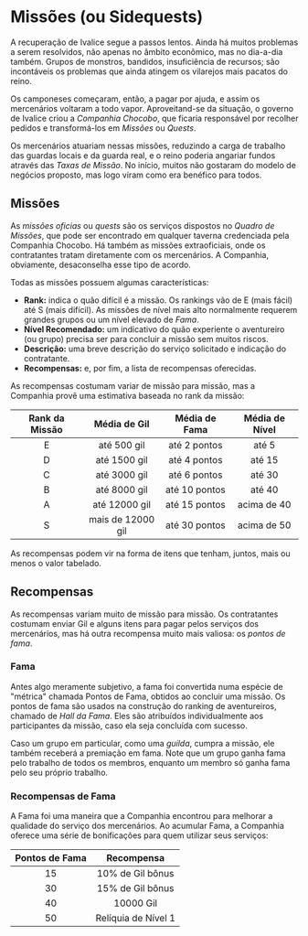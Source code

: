 # Missões (ou Sidequests)

A recuperação de Ivalice segue a passos lentos. Ainda há muitos problemas a serem resolvidos, não apenas no âmbito econômico, mas no dia-a-dia também. Grupos de monstros, bandidos, insuficiência de recursos; são incontáveis os problemas que ainda atingem os vilarejos mais pacatos do reino.

Os camponeses começaram, então, a pagar por ajuda, e assim os mercenários voltaram a todo vapor. Aproveitand-se da situação, o governo de Ivalice criou a *Companhia Chocobo*, que ficaria responsável por recolher pedidos e transformá-los em *Missões* ou *Quests*.

Os mercenários atuariam nessas missões, reduzindo a carga de trabalho das guardas locais e da guarda real, e o reino poderia angariar fundos através das *Taxas de Missão*. No início, muitos não gostaram do modelo de negócios proposto, mas logo viram como era benéfico para todos.

## Missões

As *missões oficias* ou *quests* são os serviços dispostos no *Quadro de Missões*, que pode ser encontrado em qualquer taverna credenciada pela Companhia Chocobo. Há também as missões extraoficiais, onde os contratantes tratam diretamente com os mercenários. A Companhia, obviamente, desaconselha esse tipo de acordo.

Todas as missões possuem algumas características:

* **Rank:** indica o quão difícil é a missão. Os rankings vão de E (mais fácil) até S (mais difícil). As missões de nível mais alto normalmente requerem grandes grupos ou um nível elevado de *Fama*.
* **Nível Recomendado:** um indicativo do quão experiente o aventureiro (ou grupo) precisa ser para concluir a missão sem muitos riscos.
* **Descrição:** uma breve descrição do serviço solicitado e indicação do contratante.
* **Recompensas:** e, por fim, a lista de recompensas oferecidas.

As recompensas costumam variar de missão para missão, mas a Companhia provê uma estimativa baseada no rank da missão:

| Rank da Missão | Média de Gil     | Média de Fama | Média de Nível |
|:--------------:|:----------------:|:-------------:|:--------------:|
| E              | até 500 gil      | até 2 pontos  | até 5          |
| D              | até 1500 gil     | até 4 pontos  | até 15         |
| C              | até 3000 gil     | até 6 pontos  | até 30         |
| B              | até 8000 gil     | até 10 pontos | até 40         |
| A              | até 12000 gil    | até 15 pontos | acima de 40    |
| S              | mais de 12000 gil| até 30 pontos | acima de 50    |

As recompensas podem vir na forma de itens que tenham, juntos, mais ou menos o valor tabelado.

## Recompensas

As recompensas variam muito de missão para missão. Os contratantes costumam enviar Gil e alguns itens para pagar pelos serviços dos mercenários, mas há outra recompensa muito mais valiosa: os *pontos de fama*.

### Fama

Antes algo meramente subjetivo, a fama foi convertida numa espécie de "métrica" chamada Pontos de Fama, obtidos ao concluir uma missão. Os pontos de fama são usados na construção do ranking de aventureiros, chamado de *Hall da Fama*. Eles são atribuídos individualmente aos participantes da missão, caso ela seja concluída com sucesso.

Caso um grupo em particular, como uma *guilda*, cumpra a missão, ele também receberá a premiação em fama. Note que um grupo ganha fama pelo trabalho de todos os membros, enquanto um membro só ganha fama pelo seu próprio trabalho.

### Recompensas de Fama

A Fama foi uma maneira que a Companhia encontrou para melhorar a qualidade do serviço dos mercenários. Ao acumular Fama, a Companhia oferece uma série de bonificações para quem utilizar seus serviços:

| Pontos de Fama | Recompensa                    |
|:--------------:|:-----------------------------:|
| 15             | 10% de Gil bônus              |
| 30             | 15% de Gil bônus              |
| 40             | 10000 Gil                     |
| 50             | Relíquia  de Nível 1          |